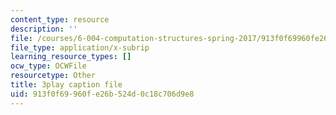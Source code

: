 ```yaml
---
content_type: resource
description: ''
file: /courses/6-004-computation-structures-spring-2017/913f0f69960fe26b524d0c18c706d9e8_yauQ7o1ZAAw.srt
file_type: application/x-subrip
learning_resource_types: []
ocw_type: OCWFile
resourcetype: Other
title: 3play caption file
uid: 913f0f69-960f-e26b-524d-0c18c706d9e8
---
```

